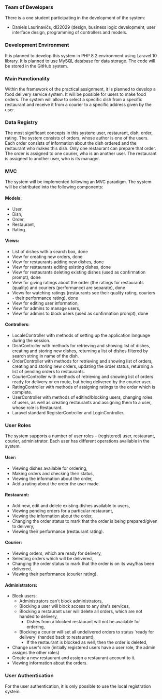### Team of Developers
There is a one student participating in the development of the system:
-	Daniels Laurinavičs, dl22029 (design, business logic development, user interface design, programming of controllers and models.
### Development Environment
It is planned to develop this system in PHP 8.2 environment using Laravel 10 library. It is planned to use MySQL database for data storage. The code will be stored in the GitHub system.
### Main Functionality
Within the framework of the practical assignment, it is planned to develop a food delivery service system.
It will be possible for users to make food orders. The system will allow to select a specific dish from a specific restaurant and receive it from a courier to a specific address given by the user.
### Data Registry
The most significant concepts in this system: user, restaurant, dish, order, rating.
The system consists of orders, whose author is one of the users. Each order consists of information about the dish ordered and the restaurant who makes this dish. Only one restaurant can prepare that order.
The order is assigned to one courier, who is an another user. The restaurant is assigned to another user, who is its manager.
  
### MVC
The system will be implemented following an MVC paradigm. The system will be distributed into the following components:
#### Models:
-	User,
-	Dish,
-	Order,
-	Restaurant,
-	Rating.
#### Views:
-	List of dishes with a search box, done
-	View for creating new orders, done
-	View for restaurants adding new dishes, done
-	View for restaurants editing existing dishes, done
-	View for restaurants deleting existing dishes (used as confirmation prompt), done
-	View for giving ratings about the order (the ratings for restaurants (quality) and couriers (performance) are separate), done
-	Views for watching ratings (restaurants see their quality rating, couriers - their performance rating), done
-	View for editing user information,
-	View for admins to manage users,
-	View for admins to block users (used as confirmation prompt), done
#### Controllers:
-	LocaleController with methods of setting up the application language during the session.
-	DishController with methods for retrieving and showing list of dishes, creating and storing new dishes, returning a list of dishes filtered by search string in name of the dish.
-	OrderController with methods for retrieving and showing list of orders, creating and storing new orders, updating the order status, returning a list of pending orders to restaurants.
-	CourierController with methods of retrieving and showing list of orders ready for delivery or en route, but being delivered by the courier user.
-	RatingController with methods of assigning ratings to the order which is complete.
-	UserController with methods of editind/blocking users, changing roles of users, as well as creating restaurants and assigning them to a user, whose role is Restaurant.
-	Laravel standard RegisterController and LoginController.
### User Roles
The system supports a number of user roles – (registered) user, restaurant, courier, administrator. Each user has different operations available in the system.
#### User:
-	Viewing dishes available for ordering,
-	Making orders and checking their status,
-	Viewing the information about the order,
-	Add a rating about the order the user made.
#### Restaurant:
-	Add new, edit and delete existing dishes available to users,
-	Viewing pending orders for a particular restaurant,
-	Viewing the information about the order,
-	Changing the order status to mark that the order is being prepared/given to delivery,
-	Viewing their performance (restaurant rating).
#### Courier:
-	Viewing orders, which are ready for delivery,
-	Selecting orders which will be delivered,
-	Changing the order status to mark that the order is on its way/has been delivered,
-	Viewing their performance (courier rating).
#### Administrators:
-	Block users:
	- Administrators can't block administrators,
	- Blocking a user will block access to any site's services,
	- Blocking a restaurant user will delete all orders, which are not handed to delivery,
	  - Dishes from a blocked restaurant will not be available for ordering,
	- Blocking a courier will set all undelivered orders to status 'ready for delivery' (handed back to restaurant),
	  - If the restaurant is blocked as well, then the order is deleted,
-	Change user's role (initially registered users have a user role, the admin assigns the other roles)
-	Create a new restaurant and assign a restaurant account to it.
-	Viewing information about the orders.
### User Authentication
For the user authentication, it is only possible to use the local registration system.
